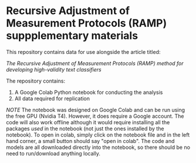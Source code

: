 # Recursive Adjustment of Measurement Protocols (RAMP) suppplementary materials

This repository contains data for use alongside the article titled:

*The Recursive Adjustment of Measurement Protocols (RAMP) method for developing high-validity text classifiers*

The repository contains:

1. A Google Colab Python notebook for conducting the analysis
2. All data required for replication

*NOTE* The notebook was designed on Google Colab and can be run using the free GPU (Nvidia T4). However, it does require a Google account. The code will also work offline although it would require installing all the packages *used* in the notebook (not just the ones installed by the notebook). To open in colab, simply click on the notebook file and in the left hand corner, a small button should say "open in colab". The code and models are all downloaded directly into the notebook, so there should be no need to run/download anything locally. 
